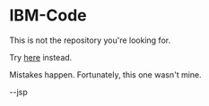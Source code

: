 # IBM-Code

This is not the repository you're looking for.

Try [here](https://github.com/jstevenperry/IBM-Developer) instead.

Mistakes happen. Fortunately, this one wasn't mine.

--jsp
